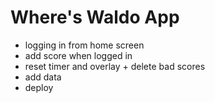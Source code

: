 # Where's Waldo App

- logging in from home screen
- add score when logged in
- reset timer and overlay + delete bad scores
- add data
- deploy
